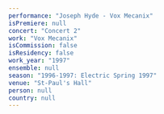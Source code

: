 ```yaml
---
performance: "Joseph Hyde - Vox Mecanix"
isPremiere: null
concert: "Concert 2"
work: "Vox Mecanix"
isCommission: false
isResidency: false
work_year: "1997"
ensemble: null
season: "1996-1997: Electric Spring 1997"
venue: "St-Paul's Hall"
person: null
country: null
---
```


